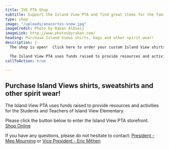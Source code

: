 ```yaml
---
title: IVE PTA Shop
subtitle: Support the Island View PTA and find great items for the family.
type: shop
image: "/uploads/anacortes-snow.jpg"
imageCredit: Photo by Rakan AlDuaij
imageLink: http://www.photosbyrakan.com/
heading: Purchase Island Views shirts, bags and other spirit wear!
description: |-
  The shop is open!  Click here to order your custom Island View shirts, sweatshirts, vests, hats, and more!  On sale for a limited time only!

  The Island View PTA uses funds raised to provide resources and activities for the Students and Staff of Island View Elementary.
callToAction: true

---
```

## Purchase Island Views shirts, sweatshirts and other spirit wear!

The Island View PTA uses funds raised to provide resources and activities for the Students and Teachers of Island View Elementary.

Please click the button below to enter the Island View PTA storefront.  
<a class="f6 ba bw0 br2 mr1 mt1 ph3 pv2 dib gold bg-primary no-underline" target="_blank" href="https://squareup.com/store/islandviewpta">Shop Online</a>

If you have any questions, please do not hesitate to contact: [President - Meg Mourning](mailto:president@islandviewpta.org) or [Vice President - Eric Mithen](mailto:vicepresident@islandviewpta.org)